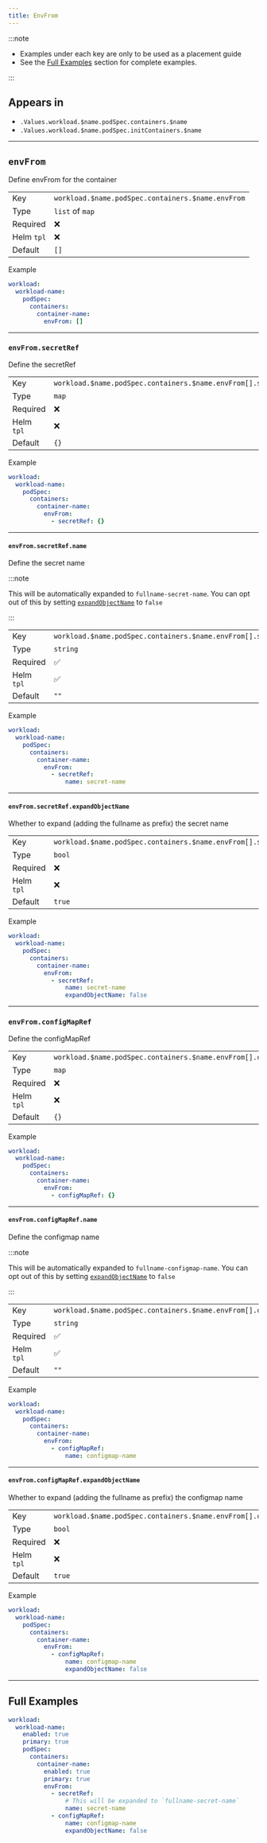 ```yaml
---
title: EnvFrom
---
```


:::note

- Examples under each key are only to be used as a placement guide
- See the [Full Examples](#full-examples) section for complete examples.

:::

## Appears in

- `.Values.workload.$name.podSpec.containers.$name`
- `.Values.workload.$name.podSpec.initContainers.$name`

---

## `envFrom`

Define envFrom for the container

|            |                                                   |
| ---------- | ------------------------------------------------- |
| Key        | `workload.$name.podSpec.containers.$name.envFrom` |
| Type       | `list` of `map`                                   |
| Required   | ❌                                                |
| Helm `tpl` | ❌                                                |
| Default    | `[]`                                              |

Example

```yaml
workload:
  workload-name:
    podSpec:
      containers:
        container-name:
          envFrom: []
```

---

### `envFrom.secretRef`

Define the secretRef

|            |                                                               |
| ---------- | ------------------------------------------------------------- |
| Key        | `workload.$name.podSpec.containers.$name.envFrom[].secretRef` |
| Type       | `map`                                                         |
| Required   | ❌                                                            |
| Helm `tpl` | ❌                                                            |
| Default    | `{}`                                                          |

Example

```yaml
workload:
  workload-name:
    podSpec:
      containers:
        container-name:
          envFrom:
            - secretRef: {}
```

---

#### `envFrom.secretRef.name`

Define the secret name

:::note

This will be automatically expanded to `fullname-secret-name`.
You can opt out of this by setting [`expandObjectName`](#envfromsecretrefexpandobjectname) to `false`

:::

|            |                                                                    |
| ---------- | ------------------------------------------------------------------ |
| Key        | `workload.$name.podSpec.containers.$name.envFrom[].secretRef.name` |
| Type       | `string`                                                           |
| Required   | ✅                                                                 |
| Helm `tpl` | ✅                                                                 |
| Default    | `""`                                                               |

Example

```yaml
workload:
  workload-name:
    podSpec:
      containers:
        container-name:
          envFrom:
            - secretRef:
                name: secret-name
```

---

#### `envFrom.secretRef.expandObjectName`

Whether to expand (adding the fullname as prefix) the secret name

|            |                                                                                |
| ---------- | ------------------------------------------------------------------------------ |
| Key        | `workload.$name.podSpec.containers.$name.envFrom[].secretRef.expandObjectName` |
| Type       | `bool`                                                                         |
| Required   | ❌                                                                             |
| Helm `tpl` | ❌                                                                             |
| Default    | `true`                                                                         |

Example

```yaml
workload:
  workload-name:
    podSpec:
      containers:
        container-name:
          envFrom:
            - secretRef:
                name: secret-name
                expandObjectName: false
```

---

### `envFrom.configMapRef`

Define the configMapRef

|            |                                                                  |
| ---------- | ---------------------------------------------------------------- |
| Key        | `workload.$name.podSpec.containers.$name.envFrom[].configMapRef` |
| Type       | `map`                                                            |
| Required   | ❌                                                               |
| Helm `tpl` | ❌                                                               |
| Default    | `{}`                                                             |

Example

```yaml
workload:
  workload-name:
    podSpec:
      containers:
        container-name:
          envFrom:
            - configMapRef: {}
```

---

#### `envFrom.configMapRef.name`

Define the configmap name

:::note

This will be automatically expanded to `fullname-configmap-name`.
You can opt out of this by setting [`expandObjectName`](#envfromconfigmaprefexpandobjectname) to `false`

:::

|            |                                                                       |
| ---------- | --------------------------------------------------------------------- |
| Key        | `workload.$name.podSpec.containers.$name.envFrom[].configMapRef.name` |
| Type       | `string`                                                              |
| Required   | ✅                                                                    |
| Helm `tpl` | ✅                                                                    |
| Default    | `""`                                                                  |

Example

```yaml
workload:
  workload-name:
    podSpec:
      containers:
        container-name:
          envFrom:
            - configMapRef:
                name: configmap-name
```

---

#### `envFrom.configMapRef.expandObjectName`

Whether to expand (adding the fullname as prefix) the configmap name

|            |                                                                                   |
| ---------- | --------------------------------------------------------------------------------- |
| Key        | `workload.$name.podSpec.containers.$name.envFrom[].configMapRef.expandObjectName` |
| Type       | `bool`                                                                            |
| Required   | ❌                                                                                |
| Helm `tpl` | ❌                                                                                |
| Default    | `true`                                                                            |

Example

```yaml
workload:
  workload-name:
    podSpec:
      containers:
        container-name:
          envFrom:
            - configMapRef:
                name: configmap-name
                expandObjectName: false
```

---

## Full Examples

```yaml
workload:
  workload-name:
    enabled: true
    primary: true
    podSpec:
      containers:
        container-name:
          enabled: true
          primary: true
          envFrom:
            - secretRef:
                # This will be expanded to `fullname-secret-name`
                name: secret-name
            - configMapRef:
                name: configmap-name
                expandObjectName: false
```
